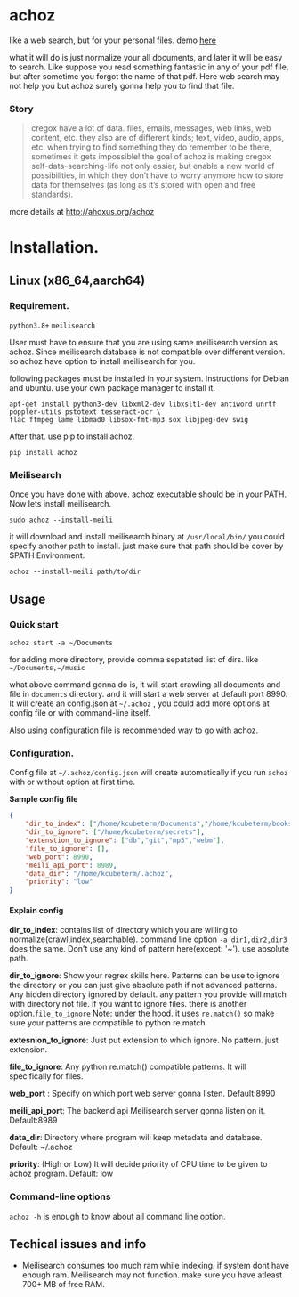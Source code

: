 # achoz

like a web search, but for your personal files. demo [here](https://achoz.ahoxus.org)

what it will do is just normalize your all documents, and later it will be easy to search. Like suppose you read something fantastic in any of your pdf file, but after sometime you forgot the name of that pdf. Here web search may not help you but achoz surely gonna help you to find that file. 

### Story 
> cregox have a lot of data. files, emails, messages, web links, web content, etc. they also are of different kinds; text, video, audio, apps, etc.
when trying to find something they do remember to be there, sometimes it gets impossible!
the goal of achoz is making cregox self-data-searching-life not only easier, but enable a new world of possibilities, in which they don’t have to worry anymore how to store data for themselves (as long as it’s stored with open and free standards).

more details at http://ahoxus.org/achoz

# Installation.
## Linux (x86_64,aarch64)
### Requirement.
`python3.8+`
`meilisearch` 

User must have to ensure that you are using same meilisearch version as achoz. Since meilisearch database is not compatible over different version. so achoz have option to install meilisearch for you. 

following packages must be installed in your system. Instructions for Debian and ubuntu. use your own package manager to install it. 
```
apt-get install python3-dev libxml2-dev libxslt1-dev antiword unrtf poppler-utils pstotext tesseract-ocr \
flac ffmpeg lame libmad0 libsox-fmt-mp3 sox libjpeg-dev swig
```

After that. use pip to install achoz.

```
pip install achoz
```

### Meilisearch
Once you have done with above. achoz executable should be in your PATH. Now lets install meilisearch. 

`sudo achoz --install-meili`

it will download and install meilisearch binary at `/usr/local/bin/` you could specify another path to install. just make sure that path should be cover by $PATH Environment.

`achoz --install-meili path/to/dir`


## Usage 

### Quick start

 
```
achoz start -a ~/Documents
```

for adding more directory, provide comma sepatated list of dirs. like `~/Documents,~/music` 

what above command gonna do is, it will start crawling all documents and file in `documents` directory. and it will start a web server at default port 8990. It will create an config.json at `~/.achoz` , you could add more options at config file or with command-line itself. 

Also using configuration file is recommended way to go with achoz. 
### Configuration. 

Config file at `~/.achoz/config.json` will create automatically if you run `achoz` with or without option at first time. 

**Sample config file**
```json
{
    "dir_to_index": ["/home/kcubeterm/Documents","/home/kcubeterm/books"],
    "dir_to_ignore": ["/home/kcubeterm/secrets"],
    "extenstion_to_ignore": ["db","git","mp3","webm"],
    "file_to_ignore": [],
    "web_port": 8990,
    "meili_api_port": 8989,
    "data_dir": "/home/kcubeterm/.achoz",
    "priority": "low"
}
```
#### Explain config

**dir_to_index**: contains list of directory which you are willing to normalize(crawl,index,searchable). command line option `-a dir1,dir2,dir3` does the same. Don't use any kind of pattern here(except: '~'). use absolute path. 

**dir_to_ignore**: Show your regrex skills here. Patterns can be use to ignore the directory or you can just give absolute path if not advanced patterns. Any hidden directory ignored by default. any pattern you provide will match with directory not file. if you want to ignore files. there is another option.`file_to_ignore` Note: under the hood. it uses `re.match()` so make sure your patterns are compatible to python re.match. 

**extesnion_to_ignore**: Just put extension to which ignore. No pattern. just extension.

**file_to_ignore**: Any python re.match() compatible patterns. It will specifically for files. 

**web_port** : Specify on which port web server gonna listen. Default:8990

**meili_api_port**: The backend api Meilisearch server gonna listen on it. Default:8989


**data_dir**: Directory where program will keep metadata and database. Default: ~/.achoz


**priority**: (High or Low) It will decide priority of CPU time to be given to achoz program. Default: low

### Command-line options
`achoz -h` is enough to know about all command line option.

## Techical issues and info

* Meilisearch consumes too much ram while indexing. if system dont have enough ram. Meilisearch may not function. make sure you have atleast 700+ MB of free RAM.






